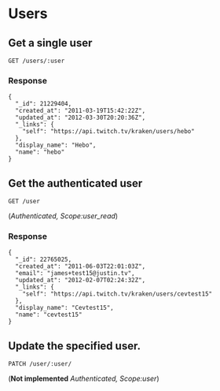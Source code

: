 # Users

## Get a single user

`GET /users/:user`

### Response

    {
      "_id": 21229404,
      "created_at": "2011-03-19T15:42:22Z",
      "updated_at": "2012-03-30T20:20:36Z",
      "_links": {
        "self": "https://api.twitch.tv/kraken/users/hebo"
      },
      "display_name": "Hebo",
      "name": "hebo"
    }

## Get the authenticated user

`GET /user`

(*Authenticated, Scope:user_read*)

### Response

    {
      "_id": 22765025,
      "created_at": "2011-06-03T22:01:03Z",
      "email": "james+test15@justin.tv",
      "updated_at": "2012-02-07T02:24:32Z",
      "_links": {
        "self": "https://api.twitch.tv/kraken/users/cevtest15"
      },
      "display_name": "Cevtest15",
      "name": "cevtest15"
    }

## Update the specified user.

`PATCH /user/:user/`

(**Not implemented** *Authenticated, Scope:user*)
